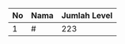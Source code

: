 | No | Nama            | Jumlah Level |
|----|-----------------|--------------|
| 1  | #    |    223        |
